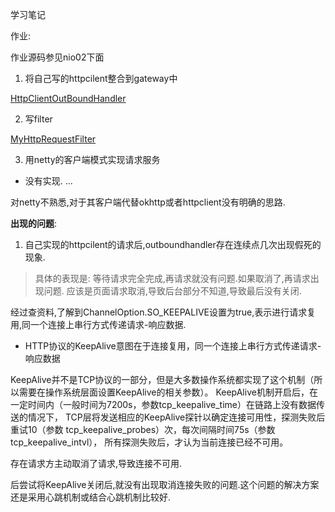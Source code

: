学习笔记

作业:



作业源码参见nio02下面



1) 将自己写的httpcilent整合到gateway中

[HttpClientOutBoundHandler](nio02/src/main/java/io/github/kimmking/gateway/outbound/httpclient/HttpClientOutBoundHandler.java)

2) 写filter

[MyHttpRequestFilter](nio02/src/main/java/io/github/kimmking/gateway/filter/MyHttpRequestFilter.java)

3) 用netty的客户端模式实现请求服务

- 没有实现. ...

对netty不熟悉,对于其客户端代替okhttp或者httpclient没有明确的思路.

**出现的问题**:

1) 自己实现的httpcilent的请求后,outboundhandler存在连续点几次出现假死的现象.

> 具体的表现是: 等待请求完全完成,再请求就没有问题.如果取消了,再请求出现问题.
应该是页面请求取消,导致后台部分不知道,导致最后没有关闭.

经过查资料,了解到ChannelOption.SO_KEEPALIVE设置为true,表示进行请求复用,同一个连接上串行方式传递请求-响应数据.
- HTTP协议的KeepAlive意图在于连接复用，同一个连接上串行方式传递请求-响应数据

KeepAlive并不是TCP协议的一部分，但是大多数操作系统都实现了这个机制（所以需要在操作系统层面设置KeepAlive的相关参数）。
KeepAlive机制开启后，在一定时间内（一般时间为7200s，参数tcp_keepalive_time）在链路上没有数据传送的情况下，
TCP层将发送相应的KeepAlive探针以确定连接可用性，探测失败后重试10（参数 tcp_keepalive_probes）次，每次间隔时间75s（参数 tcp_keepalive_intvl），
所有探测失败后，才认为当前连接已经不可用。

存在请求方主动取消了请求,导致连接不可用.

后尝试将KeepAlive关闭后,就没有出现取消连接失败的问题.这个问题的解决方案还是采用心跳机制或结合心跳机制比较好.

